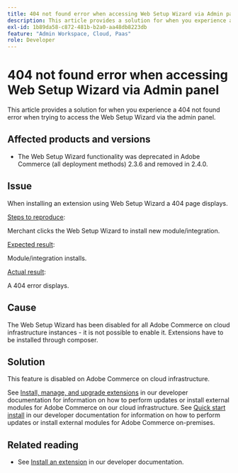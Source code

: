 ```yaml
---
title: 404 not found error when accessing Web Setup Wizard via Admin panel
description: This article provides a solution for when you experience a 404 not found error when trying to access the Web Setup Wizard via the admin panel.
exl-id: 1b89da58-c872-481b-b2a0-aa48db8223db
feature: "Admin Workspace, Cloud, Paas"
role: Developer
---
```

# 404 not found error when accessing Web Setup Wizard via Admin panel

This article provides a solution for when you experience a 404 not found error when trying to access the Web Setup Wizard via the admin panel.

## Affected products and versions

* The Web Setup Wizard functionality was deprecated in Adobe Commerce (all deployment methods) 2.3.6 and removed in 2.4.0.

## Issue

When installing an extension using Web Setup Wizard a 404 page displays.

<u>Steps to reproduce</u>:

Merchant clicks the Web Setup Wizard to install new module/integration.

<u>Expected result</u>:

Module/integration installs.

<u>Actual result</u>:

A 404 error displays.

## Cause

The Web Setup Wizard has been disabled for all Adobe Commerce on cloud infrastructure instances - it is not possible to enable it. Extensions have to be installed through composer.

## Solution

This feature is disabled on Adobe Commerce on cloud infrastructure.

See [Install, manage, and upgrade extensions](https://devdocs.magento.com/cloud/howtos/install-components.html) in our developer documentation for information on how to perform updates or install external modules for Adobe Commerce on our cloud infrastructure.
See [Quick start install](https://devdocs.magento.com/guides/v2.3/install-gde/composer.html) in our developer documentation for information on how to perform updates or install external modules for Adobe Commerce on-premises.

## Related reading

* See [Install an extension](https://devdocs.magento.com/cloud/howtos/install-components.html#install-an-extension) in our developer documentation.
